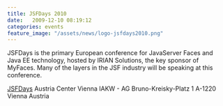 ```yaml
---
title: JSFDays 2010
date:   2009-12-10 08:19:12
categories: events
feature_image: "/assets/news/logo-jsfdays2010.png"
---
```


JSFDays is the primary European conference for JavaServer Faces and Java EE technology, hosted by IRIAN Solutions, the key sponsor of MyFaces. Many of the layers in the JSF industry will be speaking at this conference.

<!-- more -->

[JSFDays](http://www.jsfdays.com/)
Austria Center Vienna
IAKW - AG 
Bruno-Kreisky-Platz 1
A-1220 Vienna
Austria